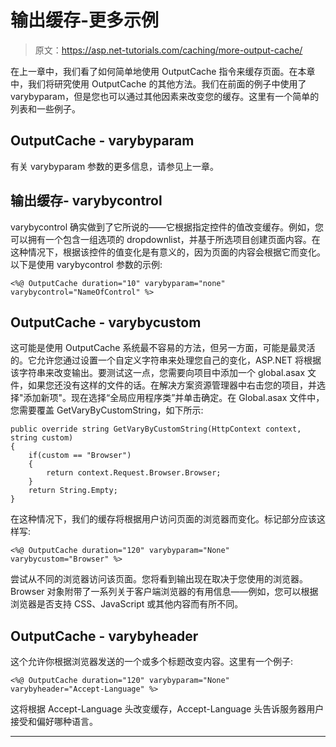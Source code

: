# 输出缓存-更多示例

> 原文：<https://asp.net-tutorials.com/caching/more-output-cache/>

在上一章中，我们看了如何简单地使用 OutputCache 指令来缓存页面。在本章中，我们将研究使用 OutputCache 的其他方法。我们在前面的例子中使用了 varybyparam，但是您也可以通过其他因素来改变您的缓存。这里有一个简单的列表和一些例子。

## OutputCache - varybyparam

有关 varybyparam 参数的更多信息，请参见上一章。

## 输出缓存- varybycontrol

varybycontrol 确实做到了它所说的——它根据指定控件的值改变缓存。例如，您可以拥有一个包含一组选项的 dropdownlist，并基于所选项目创建页面内容。在这种情况下，根据该控件的值变化是有意义的，因为页面的内容会根据它而变化。以下是使用 varybycontrol 参数的示例:

```
<%@ OutputCache duration="10" varybyparam="none" varybycontrol="NameOfControl" %>
```

<input type="hidden" name="IL_IN_ARTICLE">

## OutputCache - varybycustom

这可能是使用 OutputCache 系统最不容易的方法，但另一方面，可能是最灵活的。它允许您通过设置一个自定义字符串来处理您自己的变化，ASP.NET 将根据该字符串来改变输出。要测试这一点，您需要向项目中添加一个 global.asax 文件，如果您还没有这样的文件的话。在解决方案资源管理器中右击您的项目，并选择"添加新项"。现在选择“全局应用程序类”并单击确定。在 Global.asax 文件中，您需要覆盖 GetVaryByCustomString，如下所示:

```
public override string GetVaryByCustomString(HttpContext context, string custom)
{
    if(custom == "Browser")
    {
        return context.Request.Browser.Browser;
    }
    return String.Empty;
}
```

在这种情况下，我们的缓存将根据用户访问页面的浏览器而变化。标记部分应该这样写:

```
<%@ OutputCache duration="120" varybyparam="None" varybycustom="Browser" %>
```

尝试从不同的浏览器访问该页面。您将看到输出现在取决于您使用的浏览器。Browser 对象附带了一系列关于客户端浏览器的有用信息——例如，您可以根据浏览器是否支持 CSS、JavaScript 或其他内容而有所不同。

## OutputCache - varybyheader

这个允许你根据浏览器发送的一个或多个标题改变内容。这里有一个例子:

```
<%@ OutputCache duration="120" varybyparam="None" varybyheader="Accept-Language" %>
```

这将根据 Accept-Language 头改变缓存，Accept-Language 头告诉服务器用户接受和偏好哪种语言。

* * *
